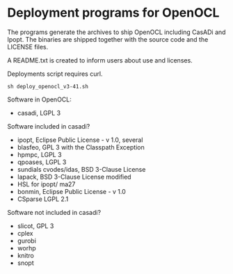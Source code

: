 # Deployment programs for OpenOCL

The programs generate the archives to ship OpenOCL including CasADi and Ipopt.
The binaries are shipped together with the source code and the LICENSE files.

A README.txt is created to inform users about use and licenses.


Deployments script requires curl.

```
sh deploy_openocl_v3-41.sh
```
Software in OpenOCL:

* casadi, LGPL 3

Software included in casadi?   

* ipopt, Eclipse Public License - v 1.0, several
* blasfeo, GPL 3 with the Classpath Exception
* hpmpc, LGPL 3
* qpoases, LGPL 3
* sundials cvodes/idas, BSD 3-Clause License
* lapack, BSD 3-Clause License modified
* HSL for ipopt/ ma27 
* bonmin, Eclipse Public License - v 1.0
* CSparse LGPL 2.1

Software not included in casadi?   

* slicot, GPL 3
* cplex
* gurobi 
* worhp 
* knitro
* snopt
